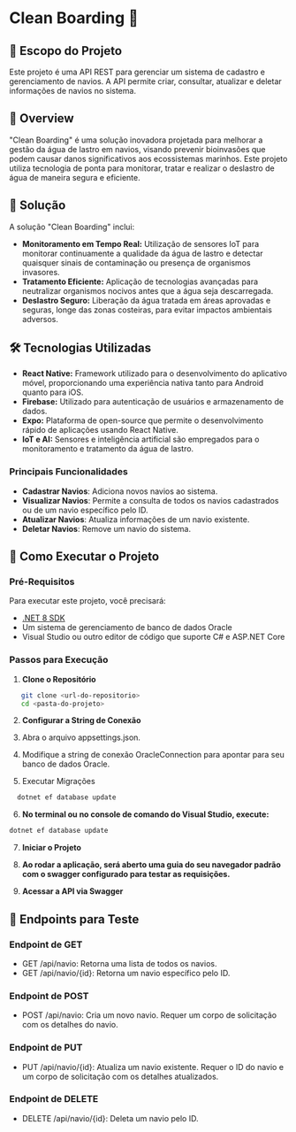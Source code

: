 # Clean Boarding 🚢

## 🎯 Escopo do Projeto
Este projeto é uma API REST para gerenciar um sistema de cadastro e gerenciamento de navios. A API permite criar, consultar, atualizar e deletar informações de navios no sistema.

## 📌 Overview
"Clean Boarding" é uma solução inovadora projetada para melhorar a gestão da água de lastro em navios, visando prevenir bioinvasões que podem causar danos significativos aos ecossistemas marinhos. Este projeto utiliza tecnologia de ponta para monitorar, tratar e realizar o deslastro de água de maneira segura e eficiente.

## 🚀 Solução
A solução "Clean Boarding" inclui:
- **Monitoramento em Tempo Real:** Utilização de sensores IoT para monitorar continuamente a qualidade da água de lastro e detectar quaisquer sinais de contaminação ou presença de organismos invasores.
- **Tratamento Eficiente:** Aplicação de tecnologias avançadas para neutralizar organismos nocivos antes que a água seja descarregada.
- **Deslastro Seguro:** Liberação da água tratada em áreas aprovadas e seguras, longe das zonas costeiras, para evitar impactos ambientais adversos.

## 🛠 Tecnologias Utilizadas
- **React Native:** Framework utilizado para o desenvolvimento do aplicativo móvel, proporcionando uma experiência nativa tanto para Android quanto para iOS.
- **Firebase:** Utilizado para autenticação de usuários e armazenamento de dados.
- **Expo:** Plataforma de open-source que permite o desenvolvimento rápido de aplicações usando React Native.
- **IoT e AI:** Sensores e inteligência artificial são empregados para o monitoramento e tratamento da água de lastro.

### Principais Funcionalidades
- **Cadastrar Navios**: Adiciona novos navios ao sistema.
- **Visualizar Navios**: Permite a consulta de todos os navios cadastrados ou de um navio específico pelo ID.
- **Atualizar Navios**: Atualiza informações de um navio existente.
- **Deletar Navios**: Remove um navio do sistema.

## 🚀 Como Executar o Projeto

### Pré-Requisitos
Para executar este projeto, você precisará:
- [.NET 8 SDK](https://dotnet.microsoft.com/download)
- Um sistema de gerenciamento de banco de dados Oracle
- Visual Studio ou outro editor de código que suporte C# e ASP.NET Core

### Passos para Execução
1. **Clone o Repositório**
```bash
   git clone <url-do-repositorio>
   cd <pasta-do-projeto>
```

2. **Configurar a String de Conexão**

3. Abra o arquivo appsettings.json.

4. Modifique a string de conexão OracleConnection para apontar para seu banco de dados Oracle.

5. Executar Migrações

```bash
  dotnet ef database update
```
6. **No terminal ou no console de comando do Visual Studio, execute:**
```bash
dotnet ef database update
``` 

7. **Iniciar o Projeto**

8. **Ao rodar a aplicação, será aberto uma guia do seu navegador padrão com o swagger configurado para testar as requisições.**

9. **Acessar a API via Swagger**


## 📝 Endpoints para Teste

### **Endpoint de GET**
- GET /api/navio: Retorna uma lista de todos os navios.
- GET /api/navio/{id}: Retorna um navio específico pelo ID.

### **Endpoint de POST**
- POST /api/navio: Cria um novo navio. Requer um corpo de solicitação com os detalhes do navio.

### **Endpoint de PUT**
- PUT /api/navio/{id}: Atualiza um navio existente. Requer o ID do navio e um corpo de solicitação com os detalhes atualizados.

### **Endpoint de DELETE**
- DELETE /api/navio/{id}: Deleta um navio pelo ID.
